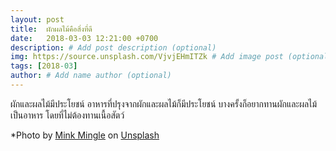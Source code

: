 ```yaml
---
layout: post
title:  ผักผลไม้คือสิ่งที่ดี
date:   2018-03-03 12:21:00 +0700
description: # Add post description (optional)
img: https://source.unsplash.com/VjvjEHmITZk # Add image post (optional)
tags: [2018-03]
author: # Add name author (optional)
---
```

ผักและผลไม้มีประโยชน์ อาหารที่ปรุงจากผักและผลไม้ก็มีประโยชน์ บางครั้งก็อยากทานผักและผลไม้เป็นอาหาร โดยที่ไม่ต้องทานเนื้อสัตว์

*Photo by [Mink Mingle](https://unsplash.com/@minkmingle) on [Unsplash](https://unsplash.com)
